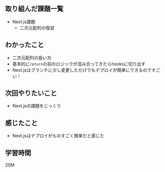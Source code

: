 ## 取り組んだ課題一覧

- Next.js課題
	- 二次元配列の復習

## わかったこと

- 二次元配列の扱い方
- 基本的に`return`の前のロジックが混み合ってきたらhooksに切り出す
- Next.jsはブランチに少し変更しただけでもデプロイが簡単にできるのですごい！

## 次回やりたいこと

- Next.jsの課題をじっくり

## 感じたこと

- Next.jsはデプロイがものすごく簡単だと感じた
## 学習時間

20M
